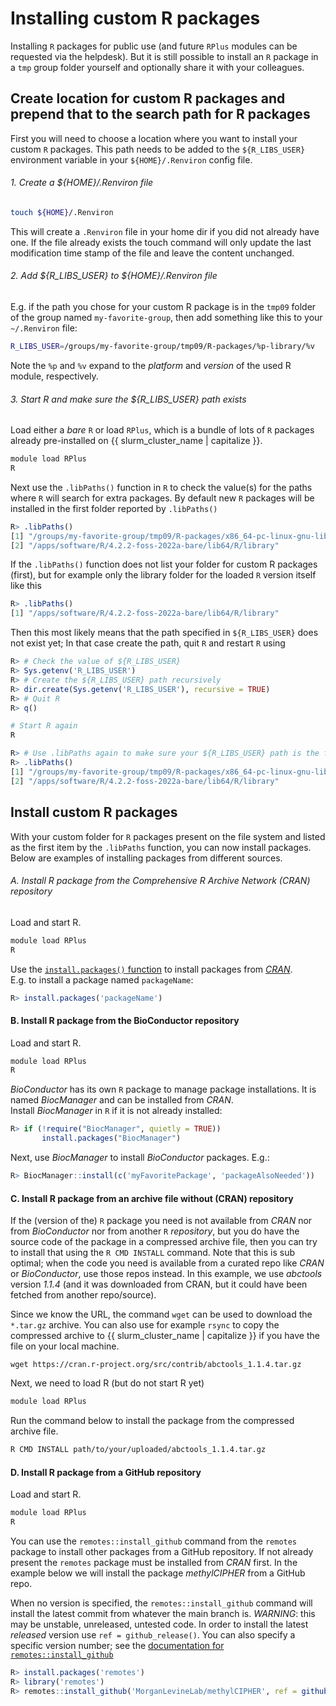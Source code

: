 # Installing custom R packages

Installing ```R``` packages for public use (and future ```RPlus``` modules can be requested via the helpdesk).
But it is still possible to install an ```R``` package in a ```tmp``` group folder yourself and optionally share it with your colleagues.

## Create location for custom R packages and prepend that to the search path for R packages

First you will need to choose a location where you want to install your custom ```R``` packages.
This path needs to be added to the ```${R_LIBS_USER}``` environment variable in your ```${HOME}/.Renviron``` config file.

###### 1. Create a ${HOME}/.Renviron file

```bash
touch ${HOME}/.Renviron
```

This will create a ```.Renviron``` file in your home dir if you did not already have one.
If the file already exists the touch command will only update the last modification time stamp of the file and leave the content unchanged.

###### 2. Add ${R_LIBS_USER} to ${HOME}/.Renviron file

E.g. if the path you chose for your custom R package is in the ```tmp09``` folder of the group named ```my-favorite-group```,
then add something like this to your ```~/.Renviron``` file:

```bash
R_LIBS_USER=/groups/my-favorite-group/tmp09/R-packages/%p-library/%v
```

Note the `%p` and `%v` expand to the _platform_ and _version_ of the used R module, respectively.

###### 3. Start R and make sure the ${R_LIBS_USER} path exists

Load either a _bare_ ```R``` or load ```RPlus```, which is a bundle of lots of ```R``` packages already pre-installed on {{ slurm_cluster_name | capitalize }}.

```bash
module load RPlus
R
```

Next use the ```.libPaths()``` function in ```R``` to check the value(s) for the paths where ```R``` will search for extra packages.
By default new ```R``` packages will be installed in the first folder reported by ```.libPaths()```

```R
R> .libPaths()
[1] "/groups/my-favorite-group/tmp09/R-packages/x86_64-pc-linux-gnu-library/4.2"
[2] "/apps/software/R/4.2.2-foss-2022a-bare/lib64/R/library"
```

If the ```.libPaths()``` function does not list your folder for custom R packages (first),
but for example only the library folder for the loaded ```R``` version itself like this

```R
R> .libPaths()
[1] "/apps/software/R/4.2.2-foss-2022a-bare/lib64/R/library"
```

Then this most likely means that the path specified in ```${R_LIBS_USER}``` does not exist yet;
In that case create the path, quit ```R``` and restart ```R``` using
```R
R> # Check the value of ${R_LIBS_USER}
R> Sys.getenv('R_LIBS_USER')
R> # Create the ${R_LIBS_USER} path recursively
R> dir.create(Sys.getenv('R_LIBS_USER'), recursive = TRUE)
R> # Quit R
R> q()
```
```bash
# Start R again
R
```
```R
R> # Use .libPaths again to make sure your ${R_LIBS_USER} path is the first path listed
R> .libPaths()
[1] "/groups/my-favorite-group/tmp09/R-packages/x86_64-pc-linux-gnu-library/4.2"
[2] "/apps/software/R/4.2.2-foss-2022a-bare/lib64/R/library" 
```

## Install custom R packages

With your custom folder for ```R``` packages present on the file system and listed as the first item by the ```.libPaths``` function,
you can now install packages. Below are examples of installing packages from different sources.

###### A. Install R package from the Comprehensive R Archive Network (CRAN) repository

Load and start R.

```bash
module load RPlus
R
```

Use the [```install.packages()``` function](https://cran.r-project.org/doc/manuals/r-release/R-admin.html#Installing-packages)
to install packages from [_CRAN_](https://cran.r-project.org/).  
E.g. to install a package named ```packageName```:

```R
R> install.packages('packageName')
```

#### B. Install R package from the BioConductor repository

Load and start R.

```bash
module load RPlus
R
```

_BioConductor_ has its own ```R``` package to manage package installations.
It is named _BiocManager_ and can be installed from _CRAN_.  
Install _BiocManager_ in ```R``` if it is not already installed: 

```R
R> if (!require("BiocManager", quietly = TRUE))
       install.packages("BiocManager")
```

Next, use _BiocManager_ to install _BioConductor_ packages. E.g.:

```R
R> BiocManager::install(c('myFavoritePackage', 'packageAlsoNeeded'))
```


#### C. Install R package from an archive file without (CRAN) repository

If the (version of the) ```R``` package you need is not available from _CRAN_ nor from _BioConductor_ nor from another ```R``` _repository_,
but you do have the source code of the package in a compressed archive file, then you can try to install that using the ```R CMD INSTALL``` command.
Note that this is sub optimal; when the code you need is available from a curated repo like _CRAN_ or _BioConductor_, use those repos instead.
In this example, we use _abctools_ version _1.1.4_ (and it was downloaded from CRAN, but it could have been fetched from another repo/source).

Since we know the URL, the command `wget` can be used to download the ```*.tar.gz``` archive.
You can also use for example ```rsync``` to copy the compressed archive to {{ slurm_cluster_name | capitalize }}
if you have the file on your local machine.

```wget https://cran.r-project.org/src/contrib/abctools_1.1.4.tar.gz```

Next, we need to load R (but do not start R yet)

```bash
module load RPlus
```

Run the command below to install the package from the compressed archive file.

```bash
R CMD INSTALL path/to/your/uploaded/abctools_1.1.4.tar.gz
```

#### D. Install R package from a GitHub repository

Load and start R.

```bash
module load RPlus
R
```

You can use the ```remotes::install_github``` command from the ```remotes``` package to install other packages from a GitHub repository.
If not already present the ```remotes``` package must be installed from _CRAN_ first.
In the example below we will install the package _methylCIPHER_ from a GitHub repo.

When no version is specified, the ```remotes::install_github``` command will install the latest commit from whatever the main branch is.
*WARNING*: this may be unstable, unreleased, untested code. In order to install the latest *released* version use ```ref = github_release()```.
You can also specify a specific version number; see the [documentation for ```remotes::install_github```](https://remotes.r-lib.org/)

```R
R> install.packages('remotes')
R> library('remotes')
R> remotes::install_github('MorganLevineLab/methylCIPHER', ref = github_release())
```

